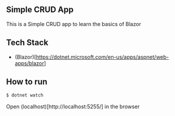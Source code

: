 ## Simple CRUD  App
This is a Simple CRUD app to learn the basics of Blazor

## Tech Stack
- (Blazor)[https://dotnet.microsoft.com/en-us/apps/aspnet/web-apps/blazor]

## How to run
```bash
$ dotnet watch
```
Open (localhost)[http://localhost:5255/] in the browser